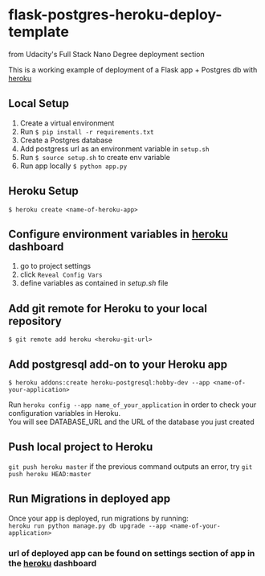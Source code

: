# flask-postgres-heroku-deploy-template
from Udacity's Full Stack Nano Degree deployment section

This is a working example of deployment of a Flask app + Postgres db with [heroku](https://dashboard.heroku.com)

## Local Setup
1. Create a virtual environment
2. Run `$ pip install -r requirements.txt`
3. Create a Postgres database
4. Add postgress url as an environment variable in `setup.sh`
5. Run `$ source setup.sh` to create env variable
6. Run app locally `$ python app.py`

## Heroku Setup

`$ heroku create <name-of-heroku-app>`

## Configure environment variables in [heroku](https://dashboard.heroku.com) dashboard

1. go to project settings 
2. click `Reveal Config Vars`
3. define variables as contained in *setup.sh* file

## Add git remote for Heroku to your local repository
`$ git remote add heroku <heroku-git-url>`

## Add postgresql add-on to your Heroku app
`$ heroku addons:create heroku-postgresql:hobby-dev --app <name-of-your-application>`

Run `heroku config --app name_of_your_application` in order to check your configuration variables in Heroku.  
You will see DATABASE_URL and the URL of the database you just created

## Push local project to Heroku
`git push heroku master`
if the previous command outputs an error, try `git push heroku HEAD:master`

## Run Migrations in deployed app
Once your app is deployed, run migrations by running:  
`heroku run python manage.py db upgrade --app <name-of-your-application>`

### url of deployed app can be found on settings section of app in the [heroku](https://dashboard.heroku.com) dashboard
